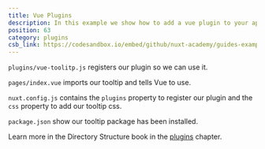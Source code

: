 ```yaml
---
title: Vue Plugins
description: In this example we show how to add a vue plugin to your application
position: 63
category: plugins
csb_link: https://codesandbox.io/embed/github/nuxt-academy/guides-examples/tree/master/04_directory_structure/12_plugins_vue
---
```


<example-intro></example-intro>

`plugins/vue-toolitp.js` registers our plugin so we can use it.

`pages/index.vue` imports our tooltip and tells Vue to use.

`nuxt.config.js` contains the `plugins` property to register our plugin and the `css` property to add our tooltip css.

`package.json` show our tooltip package has been installed.

<base-alert type="next">

Learn more in the Directory Structure book in the [plugins](/guides/directory-structure/plugins#vue-plugins) chapter.

</base-alert>

<code-sandbox :src="csb_link"></code-sandbox>
